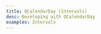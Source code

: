```yaml
---
title: QCalendarDay (Intervals)
desc: Developing with QCalendarDay
examples: Intervals
---
```


<script import>
import QCalendarDayApi from '@quasar/quasar-ui-qcalendar/dist/api/QCalendarDay.json'
</script>

<MarkdownApi :api="QCalendarDayApi" name="QCalendarDay"/>

<MarkdownExample title="Month Cell Width" file="IntervalsMonthCellWidth" no-github no-edit/>
<MarkdownExample title="Month Navigation" file="IntervalsMonthNavigation" no-github no-edit/>
